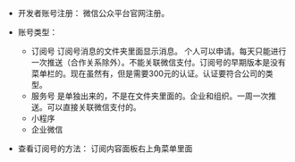 * 开发者账号注册： 微信公众平台官网注册。
* 账号类型：

    * 订阅号 订阅号消息的文件夹里面显示消息。 个人可以申请。每天只能进行一次推送（合作关系除外）。不能关联微信支付。订阅号的早期版本是没有菜单栏的。现在虽然有，但是需要300元的认证。认证要符合公司的类型。
    * 服务号 是单独出来的，不是在文件夹里面的。企业和组织。一周一次推送。可以直接关联微信支付的。
    * 小程序
    * 企业微信
* 查看订阅号的方法： 订阅内容面板右上角菜单里面